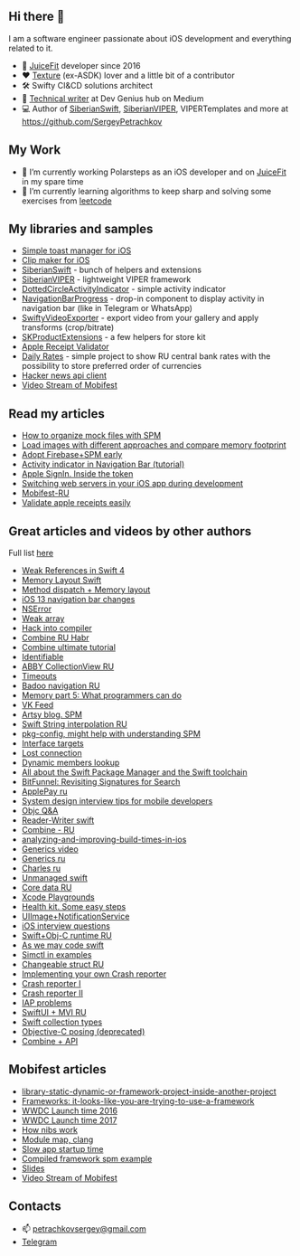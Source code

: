 ## Hi there 👋

I am a software engineer passionate about iOS development and everything related to it.

- 💪 [JuiceFit](https://apps.apple.com/us/app/juicefit/id1130889719) developer since 2016
- ❤️ [Texture](https://github.com/TextureGroup/Texture) (ex-ASDK) lover and a little bit of a contributor
- 🛠 Swifty CI&CD solutions architect
- 📝 [Technical writer](https://medium.com/@petrachkovsergey) at Dev Genius hub on Medium
- 💻 Author of [SiberianSwift](https://github.com/SergeyPetrachkov/SiberianSwift), [SiberianVIPER](https://github.com/SergeyPetrachkov/SiberianVIPER), VIPERTemplates and more at https://github.com/SergeyPetrachkov 

## My Work

- 🔭 I’m currently working Polarsteps as an iOS developer and on [JuiceFit](https://apps.apple.com/us/app/juicefit/id1130889719) in my spare time
- 🌱 I’m currently learning algorithms to keep sharp and solving some exercises from [leetcode](https://leetcode.com/petrachkovsergey/)

## My libraries and samples

- [Simple toast manager for iOS](https://github.com/SergeyPetrachkov/JuicyToast)
- [Clip maker for iOS](https://github.com/SergeyPetrachkov/JuiceClipMaker)
- [SiberianSwift](https://github.com/SergeyPetrachkov/SiberianSwift) - bunch of helpers and extensions
- [SiberianVIPER](https://github.com/SergeyPetrachkov/SiberianVIPER) - lightweight VIPER framework
- [DottedCircleActivityIndicator](https://github.com/SergeyPetrachkov/DottedCircleActivityIndicator) - simple activity indicator
- [NavigationBarProgress](https://github.com/SergeyPetrachkov/NavigationBarProgress) - drop-in component to display activity in navigation bar (like in Telegram or WhatsApp)
- [SwiftyVideoExporter](https://github.com/SergeyPetrachkov/SwiftyVideoExporter) - export video from your gallery and apply transforms (crop/bitrate)
- [SKProductExtensions](https://github.com/SergeyPetrachkov/SKProductExtensions) - a few helpers for store kit
- [Apple Receipt Validator](https://github.com/SergeyPetrachkov/AppleReceiptValidator)
- [Daily Rates](https://github.com/SergeyPetrachkov/DailyRatesRF) - simple project to show RU central bank rates with the possibility to store preferred order of currencies
- [Hacker news api client](https://github.com/SergeyPetrachkov/HackerNewsDemo)
- [Video Stream of Mobifest](https://www.youtube.com/watch?v=cA6vZWNvKvw&feature=youtu.be&ab_channel=videoCFT)

## Read my articles

- [How to organize mock files with SPM](https://medium.com/@petrachkovsergey/how-to-organize-mock-files-with-spm-6213f55f4da9)
- [Load images with different approaches and compare memory footprint](https://medium.com/@petrachkovsergey/images-loader-and-memory-footprint-e8142ffebf0f)
- [Adopt Firebase+SPM early](https://medium.com/dev-genius/firebase-spm-xcode-12-bcefcef2bd6b)
- [Activity indicator in Navigation Bar (tutorial)](https://medium.com/dev-genius/activity-indicator-in-navigation-bar-tutorial-484b2614f6e4)
- [Apple SignIn. Inside the token](https://medium.com/dev-genius/apple-signin-inside-the-token-e51c58d94e86)
- [Switching web servers in your iOS app during development](https://medium.com/actonica/manage-environments-in-your-ios-app-9ba1c0117414)
- [Mobifest-RU](https://www.notion.so/a92893d8ab28491e97711ee74aef6a6f)
- [Validate apple receipts easily](https://medium.com/@petrachkovsergey/validate-apple-receipts-easily-1c91c72a424f)

## Great articles and videos by other authors

Full list [here](https://github.com/SergeyPetrachkov/ReadersDigest)

- [Weak References in Swift 4](https://mikeash.com/pyblog/friday-qa-2017-09-22-swift-4-weak-references.html)
- [Memory Layout Swift](https://academy.realm.io/posts/greg-heo-dealing-asynchrous-synchronous-swift-swift-language-user-group-2017/)
- [Method dispatch + Memory layout](https://heartbeat.fritz.ai/understanding-method-dispatch-in-swift-684801e718bc)
- [iOS 13 navigation bar changes](https://sarunw.com/posts/uinavigationbar-changes-in-ios13/)
- [NSError](https://nshipster.com/nserror/)
- [Weak array](https://marcosantadev.com/swift-arrays-holding-elements-weak-references/)
- [Hack into compiler](https://godbolt.org/)
- [Combine RU Habr](https://habr.com/ru/post/476678/)
- [Combine ultimate tutorial](https://theswiftdev.com/2019/10/31/the-ultimate-combine-framework-tutorial-in-swift/)
- [Identifiable](https://nshipster.com/identifiable/)
- [ABBY CollectionView RU](https://habr.com/ru/company/abbyy/blog/477734/)
- [Timeouts](https://forums.developer.apple.com/thread/73232) 
- [Badoo navigation RU](https://habr.com/ru/company/badoo/blog/483830/)
- [Memory part 5: What programmers can do](https://lwn.net/Articles/255364/)
- [VK Feed](https://habr.com/ru/company/vk/blog/481626/)
- [Artsy blog. SPM](https://artsy.github.io/blog/2019/01/05/its-time-to-use-spm/)
- [Swift String interpolation RU](https://habr.com/ru/post/447586/)
- [pkg-config, might help with understanding SPM](https://en.wikipedia.org/wiki/Pkg-config)
- [Interface targets](https://swiftrocks.com/reducing-ios-build-times-by-using-interface-targets.html)
- [Lost connection](https://developer.apple.com/library/archive/qa/qa1941/_index.html#//apple_ref/doc/uid/DTS40017602)
- [Dynamic members lookup](https://www.hackingwithswift.com/articles/55/how-to-use-dynamic-member-lookup-in-swift)
- [All about the Swift Package Manager and the Swift toolchain](https://theswiftdev.com/2019/01/14/all-about-the-swift-package-manager-and-the-swift-toolchain/)
- [BitFunnel: Revisiting Signatures for Search](https://danluu.com/bitfunnel-sigir.pdf)
- [ApplePay ru](https://vc.ru/dev/103118-poshagovaya-instrukciya-po-integracii-apple-pay-v-vashe-mobilnoe-prilozhenie)
- [System design interview tips for mobile developers](https://medium.com/@goncharov.artemv/grokking-the-mobile-system-design-interview-6a06fa94491b)
- [Objc Q&A](https://gist.github.com/CodaFi/a012ba4fb2df8b8826af2c85297f393e)
- [Reader-Writer swift](https://medium.com/@dmytro.anokhin/concurrency-in-swift-reader-writer-lock-4f255ae73422)
- [Combine - RU](https://habr.com/ru/post/488442/)
- [analyzing-and-improving-build-times-in-ios](https://medium.com/flawless-app-stories/analyzing-and-improving-build-times-in-ios-5e2b77ef408e)
- [Generics video](https://www.youtube.com/watch?v=ctS8FzqcRug)
- [Generics ru](https://habr.com/ru/post/451704/)
- [Charles ru](https://habr.com/ru/company/funcorp/blog/492940/)
- [Unmanaged swift](https://nshipster.com/unmanaged/)
- [Core data RU](https://habr.com/ru/post/436510/)
- [Xcode Playgrounds](https://www.pardel.net/blog/2019/swift-3rdparty-playgrounds)
- [Health kit. Some easy steps](https://crunchybagel.com/recording-workouts-in-healthkit/)
- [UIImage+NotificationService](https://blog.kulman.sk/dealing-with-memory-limits-in-app-extensions/)
- [iOS interview questions](https://iosinterviewguide.com/ios-interview-questions-for-senior-developers-in-2020)
- [Swift+Obj-C runtime RU](https://medium.com/yandex-maps-mobile/objc-runtime-in-swift-2cbfbc59c5cb)
- [As we may code swift](https://nshipster.com/as-we-may-code/)
- [Simctl in examples](https://medium.com/xcblog/simctl-control-ios-simulators-from-command-line-78b9006a20dc)
- [Changeable struct RU](https://habr.com/ru/company/hh/blog/511636/)
- [Implementing your own Crash reporter](https://developer.apple.com/forums/thread/113742)
- [Crash reporter I](https://stackoverflow.com/questions/54648806/intercepting-crashes-on-ios/54650600)
- [Crash reporter II](https://www.youtube.com/watch?v=6EsCWWXv7jg)
- [IAP problems](https://stackoverflow.com/questions/31812352/in-app-purchase-not-working-after-publishing-ios-app-to-app-store)
- [SwiftUI + MVI RU](https://habr.com/ru/post/512542/)
- [Swift collection types](https://harshil.net/blog/swift-sequence-collection-array)
- [Objective-C posing (deprecated)](https://www.tutorialspoint.com/objective_c/objective_c_posing.htm#:~:text=Objective%2DC%20permits%20a%20class,received%20by%20the%20posing%20class.)
- [Combine + API](https://www.vadimbulavin.com/modern-networking-in-swift-5-with-urlsession-combine-framework-and-codable/)

## Mobifest articles
- [library-static-dynamic-or-framework-project-inside-another-project](https://stackoverflow.com/questions/15331056/library-static-dynamic-or-framework-project-inside-another-project/59216151#59216151)
- [Frameworks: it-looks-like-you-are-trying-to-use-a-framework](https://www.bignerdranch.com/blog/it-looks-like-you-are-trying-to-use-a-framework/)
- [WWDC Launch time 2016](https://developer.apple.com/videos/play/wwdc2016/406/)
- [WWDC Launch time 2017](https://developer.apple.com/videos/play/wwdc2017/413)
- [How nibs work](https://developer.apple.com/library/archive/documentation/Cocoa/Conceptual/LoadingResources/CocoaNibs/CocoaNibs.html)
- [Module map, clang](https://clang.llvm.org/docs/Modules.html#module-maps)
- [Slow app startup time](https://useyourloaf.com/blog/slow-app-startup-times/)
- [Compiled framework spm example](https://github.com/wendyliga/compiled-framework-spm)
- [Slides](https://github.com/SergeyPetrachkov/SergeyPetrachkov/raw/gh-pages/Mobifest%20%2B%20SPM.zip)
- [Video Stream of Mobifest](https://www.youtube.com/watch?v=cA6vZWNvKvw&feature=youtu.be&ab_channel=videoCFT)

## Contacts

- 📫 petrachkovsergey@gmail.com
- [Telegram](https://t.me/petrachkovsergey)

